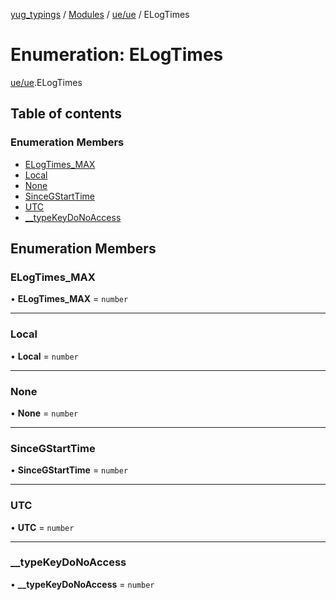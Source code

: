 [yug_typings](../README.md) / [Modules](../modules.md) / [ue/ue](../modules/ue_ue.md) / ELogTimes

# Enumeration: ELogTimes

[ue/ue](../modules/ue_ue.md).ELogTimes

## Table of contents

### Enumeration Members

- [ELogTimes\_MAX](ue_ue.ELogTimes.md#elogtimes_max)
- [Local](ue_ue.ELogTimes.md#local)
- [None](ue_ue.ELogTimes.md#none)
- [SinceGStartTime](ue_ue.ELogTimes.md#sincegstarttime)
- [UTC](ue_ue.ELogTimes.md#utc)
- [\_\_typeKeyDoNoAccess](ue_ue.ELogTimes.md#__typekeydonoaccess)

## Enumeration Members

### ELogTimes\_MAX

• **ELogTimes\_MAX** = `number`

___

### Local

• **Local** = `number`

___

### None

• **None** = `number`

___

### SinceGStartTime

• **SinceGStartTime** = `number`

___

### UTC

• **UTC** = `number`

___

### \_\_typeKeyDoNoAccess

• **\_\_typeKeyDoNoAccess** = `number`
